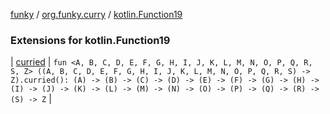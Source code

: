 [funky](../../index.md) / [org.funky.curry](../index.md) / [kotlin.Function19](.)

### Extensions for kotlin.Function19

| [curried](curried.md) | `fun <A, B, C, D, E, F, G, H, I, J, K, L, M, N, O, P, Q, R, S, Z> ((A, B, C, D, E, F, G, H, I, J, K, L, M, N, O, P, Q, R, S) -> Z).curried(): (A) -> (B) -> (C) -> (D) -> (E) -> (F) -> (G) -> (H) -> (I) -> (J) -> (K) -> (L) -> (M) -> (N) -> (O) -> (P) -> (Q) -> (R) -> (S) -> Z` |

